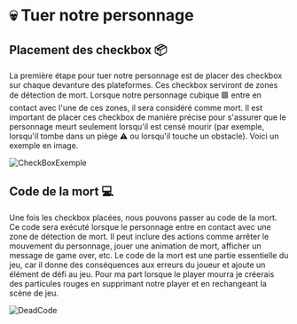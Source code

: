 # 💀 Tuer notre personnage

## Placement des checkbox 📦
La première étape pour tuer notre personnage est de placer des checkbox sur chaque devanture des plateformes. Ces checkbox serviront de zones de détection de mort. Lorsque notre personnage cubique 🟩 entre en contact avec l'une de ces zones, il sera considéré comme mort. Il est important de placer ces checkbox de manière précise pour s'assurer que le personnage meurt seulement lorsqu'il est censé mourir (par exemple, lorsqu'il tombe dans un piège ⚠️ ou lorsqu'il touche un obstacle).
Voici un exemple en image.

![CheckBoxExemple](CheckBoxExemple.png)

## Code de la mort 💻
Une fois les checkbox placées, nous pouvons passer au code de la mort. Ce code sera exécuté lorsque le personnage entre en contact avec une zone de détection de mort. Il peut inclure des actions comme arrêter le mouvement du personnage, jouer une animation de mort, afficher un message de game over, etc. Le code de la mort est une partie essentielle du jeu, car il donne des conséquences aux erreurs du joueur et ajoute un élément de défi au jeu.
Pour ma part lorsque le player mourra je créerais des particules rouges en supprimant notre player et en rechangeant la scène de jeu.

![DeadCode](DeadCode.png)
